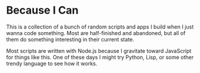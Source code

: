 # Because I Can

This is a collection of a bunch of random scripts and apps I build when I just wanna code something. Most are half-finished and abandoned, but all of them do something interesting in their current state.

Most scripts are written with Node.js because I gravitate toward JavaScript for things like this. One of these days I might try Python, Lisp, or some other trendy language to see how it works.